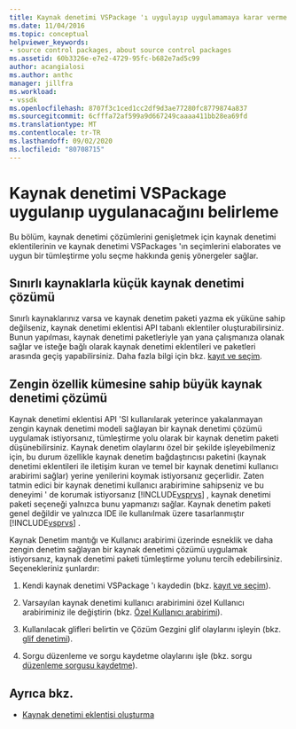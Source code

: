 ```yaml
---
title: Kaynak denetimi VSPackage 'ı uygulayıp uygulamamaya karar verme | Microsoft Docs
ms.date: 11/04/2016
ms.topic: conceptual
helpviewer_keywords:
- source control packages, about source control packages
ms.assetid: 60b3326e-e7e2-4729-95fc-b682e7ad5c99
author: acangialosi
ms.author: anthc
manager: jillfra
ms.workload:
- vssdk
ms.openlocfilehash: 8707f3c1ced1cc2df9d3ae77280fc8779874a837
ms.sourcegitcommit: 6cfffa72af599a9d667249caaaa411bb28ea69fd
ms.translationtype: MT
ms.contentlocale: tr-TR
ms.lasthandoff: 09/02/2020
ms.locfileid: "80708715"
---
```

# <a name="determine-whether-to-implement-a-source-control-vspackage"></a>Kaynak denetimi VSPackage uygulanıp uygulanacağını belirleme
Bu bölüm, kaynak denetimi çözümlerini genişletmek için kaynak denetimi eklentilerinin ve kaynak denetimi VSPackages 'ın seçimlerini elaborates ve uygun bir tümleştirme yolu seçme hakkında geniş yönergeler sağlar.

## <a name="small-source-control-solution-with-limited-resources"></a>Sınırlı kaynaklarla küçük kaynak denetimi çözümü
 Sınırlı kaynaklarınız varsa ve kaynak denetim paketi yazma ek yüküne sahip değilseniz, kaynak denetimi eklentisi API tabanlı eklentiler oluşturabilirsiniz. Bunun yapılması, kaynak denetimi paketleriyle yan yana çalışmanıza olanak sağlar ve isteğe bağlı olarak kaynak denetimi eklentileri ve paketleri arasında geçiş yapabilirsiniz. Daha fazla bilgi için bkz. [kayıt ve seçim](../../extensibility/internals/registration-and-selection-source-control-vspackage.md).

## <a name="large-source-control-solution-with-a-rich-feature-set"></a>Zengin özellik kümesine sahip büyük kaynak denetimi çözümü
 Kaynak denetimi eklentisi API 'SI kullanılarak yeterince yakalanmayan zengin kaynak denetimi modeli sağlayan bir kaynak denetimi çözümü uygulamak istiyorsanız, tümleştirme yolu olarak bir kaynak denetim paketi düşünebilirsiniz. Kaynak denetim olaylarını özel bir şekilde işleyebilmeniz için, bu durum özellikle kaynak denetim bağdaştırıcısı paketini (kaynak denetimi eklentileri ile iletişim kuran ve temel bir kaynak denetimi kullanıcı arabirimi sağlar) yerine yenilerini koymak istiyorsanız geçerlidir. Zaten tatmin edici bir kaynak denetimi kullanıcı arabirimine sahipseniz ve bu deneyimi ' de korumak istiyorsanız [!INCLUDE[vsprvs](../../code-quality/includes/vsprvs_md.md)] , kaynak denetimi paketi seçeneği yalnızca bunu yapmanızı sağlar. Kaynak denetim paketi genel değildir ve yalnızca IDE ile kullanılmak üzere tasarlanmıştır [!INCLUDE[vsprvs](../../code-quality/includes/vsprvs_md.md)] .

 Kaynak Denetim mantığı ve Kullanıcı arabirimi üzerinde esneklik ve daha zengin denetim sağlayan bir kaynak denetimi çözümü uygulamak istiyorsanız, kaynak denetimi paketi tümleştirme yolunu tercih edebilirsiniz. Seçenekleriniz şunlardır:

1. Kendi kaynak denetimi VSPackage 'ı kaydedin (bkz. [kayıt ve seçim](../../extensibility/internals/registration-and-selection-source-control-vspackage.md)).

2. Varsayılan kaynak denetimi kullanıcı arabirimini özel Kullanıcı arabiriminiz ile değiştirin (bkz. [Özel Kullanıcı arabirimi](../../extensibility/internals/custom-user-interface-source-control-vspackage.md)).

3. Kullanılacak glifleri belirtin ve Çözüm Gezgini glif olaylarını işleyin (bkz. [glif denetimi](../../extensibility/internals/glyph-control-source-control-vspackage.md)).

4. Sorgu düzenleme ve sorgu kaydetme olaylarını işle (bkz. sorgu [düzenleme sorgusu kaydetme](../../extensibility/internals/query-edit-query-save-source-control-vspackage.md)).

## <a name="see-also"></a>Ayrıca bkz.
- [Kaynak denetimi eklentisi oluşturma](../../extensibility/internals/creating-a-source-control-plug-in.md)
